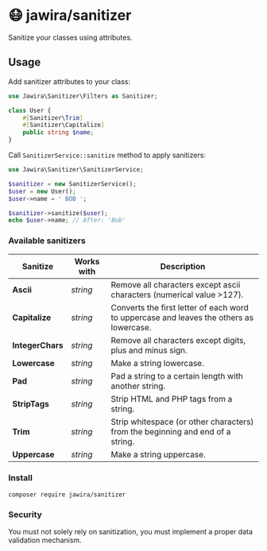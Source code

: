 # 😷 jawira/sanitizer

Sanitize your classes using attributes.

## Usage

Add sanitizer attributes to your class:

```php
use Jawira\Sanitizer\Filters as Sanitizer;

class User {
    #[Sanitizer\Trim]
    #[Sanitizer\Capitalize]
    public string $name;
}
```

Call `SanitizerService::sanitize` method to apply sanitizers:

```php
use Jawira\Sanitizer\SanitizerService;

$sanitizer = new SanitizerService();
$user = new User();
$user->name = ' BOB ';

$sanitizer->sanitize($user);
echo $user->name; // After: 'Bob'
```

### Available sanitizers

| Sanitize         | Works with | Description                                                                             |
|------------------|------------|-----------------------------------------------------------------------------------------|
| **Ascii**        | _string_   | Remove all characters except ascii characters (numerical value >127).                   |
| **Capitalize**   | _string_   | Converts the first letter of each word to uppercase and leaves the others as lowercase. |
| **IntegerChars** | _string_   | Remove all characters except digits, plus and minus sign.                               |
| **Lowercase**    | _string_   | Make a string lowercase.                                                                |
| **Pad**          | _string_   | Pad a string to a certain length with another string.                                   |
| **StripTags**    | _string_   | Strip HTML and PHP tags from a string.                                                  |
| **Trim**         | _string_   | Strip whitespace (or other characters) from the beginning and end of a string.          |
| **Uppercase**    | _string_   | Make a string uppercase.                                                                |

### Install

```console
composer require jawira/sanitizer
```

### Security

You must not solely rely on sanitization, you must implement a proper data validation mechanism.
